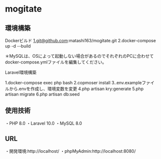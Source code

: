 # mogitate
## 環境構築
Dockerビルド
1.git@github.com:matashi163/mogitate.git
2.docker-compose up -d --build

＊MySQLは、OSによって起動しない場合があるのでそれぞれのPCに合わせてdocker-compose.ymlファイルを編集してください。

Laravel環境構築

1.docker-compose exec php bash
2.copmoser install
3..env.exampleファイルから.envを作成し、環境変数を変更
4.php artisan kry:generate
5.php artisan migrate
6.php artisan db:seed

## 使用技術
・PHP 8.0
・Laravel 10.0
・MySQL 8.0

## URL
・開発環境:http://localhost/
・phpMyAdmin:http://localhost:8080/

